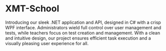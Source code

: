 # XMT-School

Introducing our sleek .NET application and API, designed in C# with a crisp WPF interface. Administrators wield full control over user management and tests, while teachers focus on test creation and management. With a clean and intuitive design,
our project ensures efficient task execution and a visually pleasing user experience for all.

